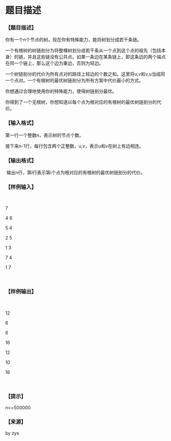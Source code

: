 # 题目描述


<h3>
【题目描述】
</h3>
<p>
你有一个n个节点的树。现在你有特殊能力，能将树划分成若干条链。
</p>
<p>
一个有根树的树链剖分为将整棵树划分成若干条从一个点到这个点的祖先（包括本身）的链，并且这些链没有公共点。如果一条边在某条链上，即这条边的两个端点在同一个链上，那么这个边为重边，否则为轻边。
</p>
<p>
一个树链剖分的代价为所有点对的路径上轻边的个数之和。这里将u,v和v,u当成同一个点对。一个有根树的最优树链剖分为所有方案中代价最小的方式。
</p>
<p>
你想通过合理地使用你的特殊能力，使得树链剖分最优。
</p>
<p>
你得到了一个无根树，你想知道以每个点为根对应的有根树的最优树链剖分的代价。
</p>
<h3>
【输入格式】
</h3>
<p>
第一行一个整数n，表示树的节点个数。
</p>
<p>
接下来n-1行，每行包含两个正整数，u,v，表示u和v在树上有边相连。
</p>
<h3>
【输出格式】
</h3>
<p>
 输出n行，第i行表示第i个点为根对应的有根树的最优树链剖分的代价。
</p>
<h3>
【样例输入】
</h3>
<p>
<br/>
</p>
<p>
7
</p>
<p>
4 6
</p>
<p>
5 4
</p>
<p>
2 5
</p>
<p>
1 3
</p>
<p>
7 4
</p>
<p>
1 7
</p>
<p>
<br/>
</p>
<h3>
【样例输出】
</h3>
<p>
<br/>
</p>
<p>
12
</p>
<p>
6
</p>
<p>
6
</p>
<p>
16
</p>
<p>
12
</p>
<p>
10
</p>
<p>
16
</p>
<p>
<br/>
</p>
<h3>
【提示】
</h3>
<p>
n&lt;=500000 
</p>
<h3>
【来源】
</h3>
<p>
by zys
</p>
